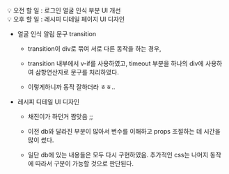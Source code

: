 <aside>
💡 오전 할 일 : 로그인 얼굴 인식 부분 UI 개선
</aside>

<aside>
💡 오후 할 일 : 레시피 디테일 페이지 UI 디자인

</aside>

- 얼굴 인식 알림 문구 transition

    - transition이 div로 묶여 서로 다른 동작을 하는 경우,

    - transition 내부에서 v-if를 사용하였고, timeout 부분을 하나의 div에 사용하여 삼항연산자로 문구를 처리하였다.

    - 이렇게하니까 동작 잘하더라 ㅎㅎ..
    
- 레시피 디테일 UI 디자인

    - 채진이가 하던거 짬맞음 ;;

    - 이전 db와 달라진 부분이 많아서 변수를 이해하고 props 조절하는 데 시간을 많이 썼다.

    - 일단 db에 있는 내용들은 모두 다시 구현하였음. 추가적인 css는 나머지 동작에 따라서 구분이 가능할 것으로 판단된다.